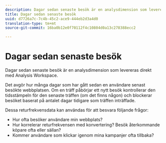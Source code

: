 ```yaml
---
description: Dagar sedan senaste besök är en analysdimension som levereras direkt med Analysis Workspace.
title: Dagar sedan senaste besök
uuid: d7726a7c-7c4b-45c2-ace9-444eb2d3a4d0
translation-type: tm+mt
source-git-commit: 16ba0b12e0f70112f4c10804d0a13c278388ecc2

---
```



# Dagar sedan senaste besök

Dagar sedan senaste besök är en analysdimension som levereras direkt med Analysis Workspace.

Det avgör hur många dagar som har gått sedan en användare senast besökte webbplatsen. Om en träff påbörjar ett nytt besök kontrollerar den tidsstämpeln för den senaste träffen (om det finns någon) och blockerar besöket baserat på antalet dagar tidigare som träffen inträffade.

Dessa returfrekvensdata kan användas för att besvara följande frågor:

* Hur ofta besöker användare min webbplats?
* Hur korrelerar returfrekvensen med konvertering? Besök återkommande köpare ofta eller sällan?
* Kommer användare som klickar igenom mina kampanjer ofta tillbaka?

